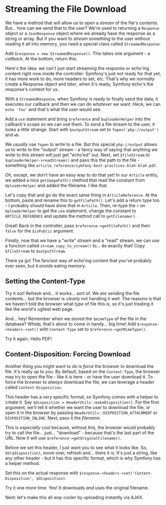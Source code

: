 # Streaming the File Download

We have a method that will allow us to open a *stream* of the file's contents. But...
how can we send that to the user? We're used to returning a `Response` object or
a `JsonResponse` object where we already have the response as a string or array.
But if you want to *stream* something to the user without reading it all into
memory, you need a special class called `StreamedResponse`.

Add `$response = new StreamedResponse()`. This takes one argument - a *callback*.
At the bottom, return this.

Here's the idea: we can't just start streaming the response or echo'ing content
right now inside the controller: Symfony's just not ready for that yet, it has
more work to do, more headers to set, etc. That's why we *normally* create a Response
object and *later*, when it's ready, Symfony echo's the response's content for us.

With a `StreamedResponse`, when Symfony is ready to finally send the data, it
executes our callback and then we can do *whatever* we want. Heck, we can
`echo 'foo'` and that's what the user would see.

Add a `use` statement and bring `$reference` and `$uploaderHelper` into the
callback's scope so we can use them. To send a file stream to the user, it looks
a little strange. Start with `$outputStream` set to `fopen('php://output')`
and `wb`.

We *usually* use `fopen` to write to a file. But this special
`php://output` allows us to write to the "output" stream - a fancy way of saying
that anything we write to this stream will just get "echo'ed" out. Next, set `$fileStream` to `$uploaderHelper->readStream()` and pass this the path to the
file - something like `article_reference/symfony-best-practices-blah-blah.pdf`.

Oh, except, we don't have an easy way to do that yet! In our `Article` entity, we
added a nice `getImagePath()` method that read the constant from `UploaderHelper`
and added the filename. I like that.

Let's copy that and go do the exact same thing in `ArticleReference`. At the bottom,
paste and rename this to `getFilePath()`. Let's add a return type too - I probably
should have done that in `Article`. Then, re-type the `r` on `UploaderHelper`
to get the `use` statement, change the constant to `ARTICLE_REFERENCE` and update
the method call to `getFilename()`.

Great! Back in the controller, pass `$reference->getFilePath()` and then `false`
for the `$isPublic` argument.

*Finally*, now that we have a "write" stream and a "read" stream, we can use
a function called `stream_copy_to_stream()` to... do exactly that! Copy
`$fileStream` to `$outputStream`.

There ya go! The fanciest way of echo'ing content that you've probably ever seen,
but it *avoids* eating memory.

## Setting the Content-Type

Try it out! Refresh and... it works... sort of. We *are* sending the file
contents... but the browser is *clearly* not handling it well. The reasons is that
we haven't told the browser what *type* of file this is, so it's just treating it
like the world's ugliest web page.

And... hey! Remember when we stored the `$mimeType` of the file in the database?
Whelp, that's about to come in handy... big time! Add
`$response->headers->set()` with `Content-Type` set to `$reference->getMimeType()`.

Try it again. Hello PDF!

## Content-Disposition: Forcing Download

Another thing you might want to do is *force* the browser to download the file. It's
really up to you. By default, based on the `Content-Type`, the browser may try to
open the file - like it is here - or have the user download it. To force the browser
to *always* download the file, we can leverage a header called
`Content-Disposition`.

This header has a very specific format, so Symfony comes with a helper to create
it. Say `$disposition = HeaderUtils::makeDisposition()`. For the first argument,
we'll tell it whether we want the user to download the file, or open it in the
browser by passing `HeaderUtils::DISPOSITION_ATTACHMENT` or `DISPOSITION_INLINE`.
Next, pass it the *filename*.

This is *especially* cool because, without this, the browser would probably try
to call the file... just... "download" - because that's the last part of the URL.
Now it will use `$reference->getOriginalFilename()`.

Before we set this header, I just want you to see what it looks like. So,
`dd($disposition)`, move over, refresh and... there it is. It's just a string, like
any other header - but it has this specific format, which is why Symfony has a
helper method.

Set this on the actual response with
`$response->headers->set('Content-Disposition', $disposition)`.

Try it one more time. Yes! It downloads *and* uses the original filename.

Next: let's make this all *way* cooler by uploading instantly via AJAX.
